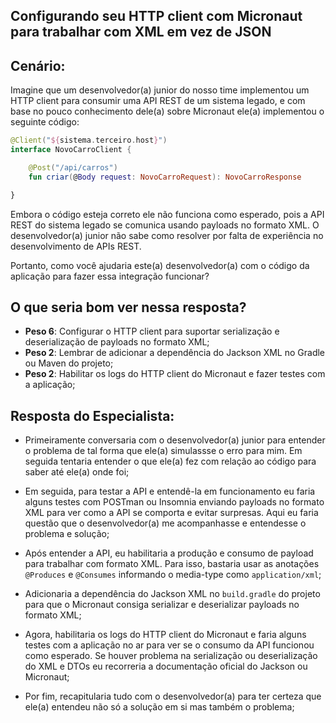 ## Configurando seu HTTP client com Micronaut para trabalhar com XML em vez de JSON

## Cenário:

Imagine que um desenvolvedor(a) junior do nosso time implementou um HTTP client para consumir uma API REST de um sistema legado, e com base no pouco conhecimento dele(a) sobre Micronaut ele(a) implementou o seguinte código:

```kotlin
@Client("${sistema.terceiro.host}")
interface NovoCarroClient {

    @Post("/api/carros")
    fun criar(@Body request: NovoCarroRequest): NovoCarroResponse

}
```

Embora o código esteja correto ele não funciona como esperado, pois a API REST do sistema legado se comunica usando payloads no formato XML. O desenvolvedor(a) junior não sabe como resolver por falta de experiência no desenvolvimento de APIs REST.

Portanto, como você ajudaria este(a) desenvolvedor(a) com o código da aplicação para fazer essa integração funcionar?

## O que seria bom ver nessa resposta?

- **Peso 6**: Configurar o HTTP client para suportar serialização e deserialização de payloads no formato XML;
- **Peso 2**: Lembrar de adicionar a dependência do Jackson XML no Gradle ou Maven do projeto;
- **Peso 2**: Habilitar os logs do HTTP client do Micronaut e fazer testes com a aplicação;

## Resposta do Especialista:

- Primeiramente conversaria com o desenvolvedor(a) junior para entender o problema de tal forma que ele(a) simulassse o erro para mim. Em seguida tentaria entender o que ele(a) fez com relação ao código para saber até ele(a) onde foi;

- Em seguida, para testar a API e entendê-la em funcionamento eu faria alguns testes com POSTman ou Insomnia enviando payloads no formato XML para ver como a API se comporta e evitar surpresas. Aqui eu faria questão que o desenvolvedor(a) me acompanhasse e entendesse o problema e solução; 

- Após entender a API, eu habilitaria a produção e consumo de payload para trabalhar com formato XML. Para isso, bastaria usar as anotações `@Produces` e `@Consumes` informando o media-type como `application/xml`;

- Adicionaria a dependência do Jackson XML no `build.gradle` do projeto para que o Micronaut consiga serializar e deserializar payloads no formato XML;

- Agora, habilitaria os logs do HTTP client do Micronaut e faria alguns testes com a aplicação no ar para ver se o consumo da API funcionou como esperado. Se houver problema na serialização ou deserialização do XML e DTOs eu recorreria a documentação oficial do Jackson ou Micronaut;

- Por fim, recapitularia tudo com o desenvolvedor(a) para ter certeza que ele(a) entendeu não só a solução em si mas também o problema;